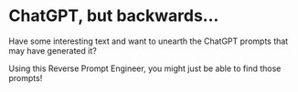 # ChatGPT, but backwards...

Have some interesting text and want to unearth the ChatGPT prompts that may have generated it? 

Using this Reverse Prompt Engineer, you might just be able to find those prompts!

